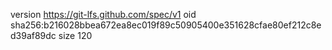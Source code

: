 version https://git-lfs.github.com/spec/v1
oid sha256:b216028bbea672ea8ec019f89c50905400e351628cfae80ef212c8ed39af89dc
size 120
